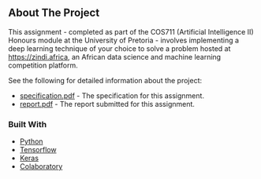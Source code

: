 <!-- ABOUT THE PROJECT -->
## About The Project
This assignment - completed as part of the COS711 (Artificial Intelligence II) Honours module at the University of Pretoria -
involves implementing a deep learning technique of your choice to solve a problem hosted at https://zindi.africa, 
an African data science and machine learning competition platform.

See the following for detailed information about the project:
* [specification.pdf](assets/specification.pdf) - The specification for this assignment.
* [report.pdf](assets/report/report.pdf) - The report submitted for this assignment.

### Built With
* [Python](https://maven.apache.org)
* [Tensorflow](https://www.tensorflow.org)
* [Keras](https://keras.io)
* [Colaboratory](https://colab.research.google.com)